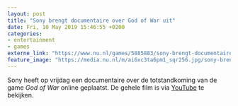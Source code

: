 ```yaml
---
layout: post
title: "Sony brengt documentaire over God of War uit"
date: Fri, 10 May 2019 15:46:55 +0200
categories: 
- entertainment 
- games 
externe_link: "https://www.nu.nl/games/5885883/sony-brengt-documentaire-over-god-of-war-uit.html"
feature_image: "https://media.nu.nl/m/ai6xc3ta6pm1_sqr256.jpg/sony-brengt-documentaire-over-god-of-war-uit.jpg"
---
```


Sony heeft op vrijdag een documentaire over de totstandkoming van de game <em>God of War</em> online geplaatst. De gehele film is via <a href="https://youtu.be/lJZWKBDXXFY" target="_blank">YouTube</a> te bekijken.
